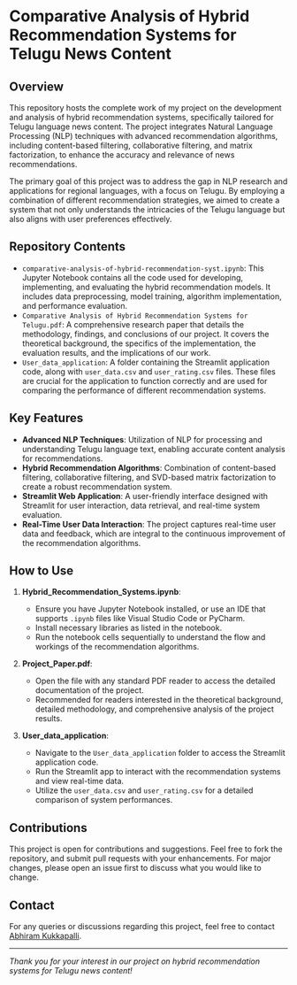 # Comparative Analysis of Hybrid Recommendation Systems for Telugu News Content

## Overview
This repository hosts the complete work of my project on the development and analysis of hybrid recommendation systems, specifically tailored for Telugu language news content. The project integrates Natural Language Processing (NLP) techniques with advanced recommendation algorithms, including content-based filtering, collaborative filtering, and matrix factorization, to enhance the accuracy and relevance of news recommendations.

The primary goal of this project was to address the gap in NLP research and applications for regional languages, with a focus on Telugu. By employing a combination of different recommendation strategies, we aimed to create a system that not only understands the intricacies of the Telugu language but also aligns with user preferences effectively.

## Repository Contents
- `comparative-analysis-of-hybrid-recommendation-syst.ipynb`: This Jupyter Notebook contains all the code used for developing, implementing, and evaluating the hybrid recommendation models. It includes data preprocessing, model training, algorithm implementation, and performance evaluation.
- `Comparative Analysis of Hybrid Recommendation Systems for Telugu.pdf`: A comprehensive research paper that details the methodology, findings, and conclusions of our project. It covers the theoretical background, the specifics of the implementation, the evaluation results, and the implications of our work.
- `User_data_application`: A folder containing the Streamlit application code, along with `user_data.csv` and `user_rating.csv` files. These files are crucial for the application to function correctly and are used for comparing the performance of different recommendation systems.

## Key Features
- **Advanced NLP Techniques**: Utilization of NLP for processing and understanding Telugu language text, enabling accurate content analysis for recommendations.
- **Hybrid Recommendation Algorithms**: Combination of content-based filtering, collaborative filtering, and SVD-based matrix factorization to create a robust recommendation system.
- **Streamlit Web Application**: A user-friendly interface designed with Streamlit for user interaction, data retrieval, and real-time system evaluation.
- **Real-Time User Data Interaction**: The project captures real-time user data and feedback, which are integral to the continuous improvement of the recommendation algorithms.

## How to Use
1. **Hybrid_Recommendation_Systems.ipynb**: 
   - Ensure you have Jupyter Notebook installed, or use an IDE that supports `.ipynb` files like Visual Studio Code or PyCharm.
   - Install necessary libraries as listed in the notebook.
   - Run the notebook cells sequentially to understand the flow and workings of the recommendation algorithms.

2. **Project_Paper.pdf**:
   - Open the file with any standard PDF reader to access the detailed documentation of the project.
   - Recommended for readers interested in the theoretical background, detailed methodology, and comprehensive analysis of the project results.

3. **User_data_application**:
   - Navigate to the `User_data_application` folder to access the Streamlit application code.
   - Run the Streamlit app to interact with the recommendation systems and view real-time data.
   - Utilize the `user_data.csv` and `user_rating.csv` for a detailed comparison of system performances.

## Contributions
This project is open for contributions and suggestions. Feel free to fork the repository, and submit pull requests with your enhancements. For major changes, please open an issue first to discuss what you would like to change.


## Contact
For any queries or discussions regarding this project, feel free to contact [Abhiram Kukkapalli](kukkapalliabhiram@gmail.com).

---
*Thank you for your interest in our project on hybrid recommendation systems for Telugu news content!*
